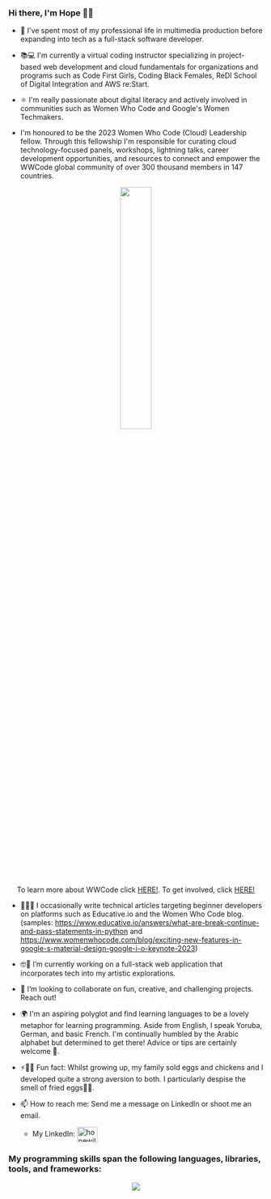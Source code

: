 
### Hi there, I'm Hope 👋🏾
- 🔭 I've spent most of my professional life in multimedia production before expanding into tech as a full-stack software developer. 

- 📚💻 I'm currently a virtual coding instructor specializing in project-based web development and cloud fundamentals for organizations and programs such as Code First Girls, Coding Black Females, ReDI School of Digital Integration and AWS re:Start.

- ⚛️ I'm really passionate about digital literacy and actively involved in communities such as Women Who Code and Google's Women Techmakers.

- I'm honoured to be the 2023 Women Who Code (Cloud) Leadership fellow. Through this fellowship I'm responsible for curating cloud technology-focused panels, workshops, lightning talks, career development opportunities, and resources to connect and empower the WWCode global community of over 300 thousand members in 147 countries.
<div align="center"><a href="https://www.linkedin.com/posts/women-who-code_wwcode-wwcode-womenintech-activity-7100192989142011904-LPZQ?utm_source=share&utm_medium=member_desktop"><img align="center" src="https://media.licdn.com/dms/image/D5610AQHGIyd4tpQAuw/image-shrink_1280/0/1692817923502?e=1693472400&v=beta&t=3H3BJRzmiBharBPAxH5XvtV8rm8pKxCrMwhQFojzQTg" style="width: 35%"></a>
<p>To learn more about WWCode click <a href="https://www.womenwhocode.com/about/">HERE!</a>. To get involved, click <a href="https://www.womenwhocode.com/volunteer"/>HERE!</a></p>
</div>   

- 📝✍🏾 I occasionally write technical articles targeting beginner developers on platforms such as Educative.io and the Women Who Code blog. (samples: https://www.educative.io/answers/what-are-break-continue-and-pass-statements-in-python and https://www.womenwhocode.com/blog/exciting-new-features-in-google-s-material-design-google-i-o-keynote-2023)

- 🤓🎨 I’m currently working on a full-stack web application that incorporates tech into my artistic explorations.

- 🤝 I’m looking to collaborate on fun, creative, and challenging projects. Reach out!

- 🌍 I'm an aspiring polyglot and find learning languages to be a lovely metaphor for learning programming. Aside from English, I speak Yoruba, German, and basic French. I'm continually humbled by the Arabic alphabet but determined to get there! Advice or tips are certainly welcome 🥲.

- ⚡🐔🥚 Fun fact: Whilst growing up, my family sold eggs and chickens and I developed quite a strong aversion to both. I particularly despise the smell of fried eggs🍳🤢.

- 📫 How to reach me: Send me a message on LinkedIn or shoot me an email.
  - My LinkedIn: <a href="https://linkedin.com/in/hopeolaidewilson" rel="nofollow"><img align="center" src="https://raw.githubusercontent.com/rahuldkjain/github-profile-readme-generator/master/src/images/icons/Social/linked-in-alt.svg" alt="hopewilson" height="30" width="40" style="max-width: 100%;"></a>


<!--
**hopeolaide/hopeolaide** is a ✨ _special_ ✨ repository because its `README.md` (this file) appears on your GitHub profile.
-->
<!--[![@hopeolaide's Holopin board](https://holopin.me/hopeolaide)](https://holopin.io/@hopeolaide)-->

<h3>My programming skills span the following languages, libraries, tools, and frameworks:</h3>

<p align="center">
  <a href="https://skillicons.dev">
    <img src="https://skillicons.dev/icons?i=py,react,java,js,aws,typescript,nodejs,express,git,html,css,postman,postgresql,sass,bootstrap,gcp,flask,idea,spring,jest,linux,docker,gitlab,graphql,fastapi,gradle,nextjs,figma,vscode,replit,heroku,pr,webpack,vite&perline=17" />
  </a>
</p>

<!--[![My Skills](https://skillicons.dev/icons?i=py,react,aws,gcp,js,typescript,nodejs,express,git,html,css,postman,postgresql,sass,bootstrap,flask,java,idea,spring,jest,linux,docker,gitlab,graphql,fastapi,gradle,nextjs,figma,vscode,replit,heroku,pr,vite&perline=16)](https://skillicons.dev)-->
